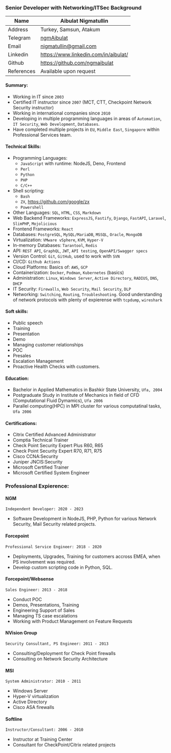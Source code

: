 ### Senior Developer with Networking/ITSec Background

| Name       | Aibulat Nigmatullin                   |
| ---------- | ------------------------------------- |
| Address    | Turkey, Samsun, Atakum                |
| Telegram   | [ngmAibulat](https://t.me/ngmAibulat) |
| Email      | nigmatullin@gmail.com                 |
| Linkedin   | https://www.linkedin.com/in/aibulat/  |
| Github     | https://github.com/ngmaibulat         |
| References | Available upon request                |

#### Summary:

-   Working in IT since `2003`
-   Certified IT instructor since `2007` (MCT, CTT, Checkpoint Network Security instructor)
-   Working in international companies since `2010`
-   Developing in multiple programming languages in areas of `Automation`, `IT Security`, `Web Development`, `Databases`.
-   Have completed multiple projects in `EU`, `Middle East`, `Singapore` within Professional Services team.

#### Technical Skills:

-   Programming Languages:
    -   `JavaScript` with runtime: NodeJS, Deno, Frontend
    -   `Perl`
    -   `Python`
    -   `PHP`
    -   `C/C++`
-   Shell scripting:
    -   `Bash`
    -   `ZX`, https://github.com/google/zx
    -   `Powershell`
-   Other Languages: `SQL`, `HTML`, `CSS`, `Markdown`
-   Web Backend Frameworks: `ExpressJS`, `Fastify`, `Django`, `FastAPI`, `Laravel`, `SlimPHP`, `Mojolicious`
-   Frontend Frameworks: `React`
-   Databases: `PostgreSQL`, `MySQL/MariaDB`, `MSSQL`, `Oracle`, `MongoDB`
-   Virtualization: `VMware vSphere`, `KVM`, `Hyper-V`
-   In-memory Databases: `Tarantool`, `Redis`
-   API: `REST API`, `GraphQL`, `JWT`, `API testing`, `OpenAPI/Swagger specs`
-   Version Control: `Git`, `GitHub`, used to work with `SVN`
-   CI/CD: `Github Actions`
-   Cloud Platforms: Basics of: `AWS`, `GCP`
-   Containerization: `Docker`, `Podman`, `Kubernetes` (basics)
-   Administration: `Linux`, `Windows Server`, `Active Directory`, `RADIUS`, `DNS`, `DHCP`
-   IT Security: `Firewalls`, `Web Security`, `Mail Security`, `DLP`
-   Networking: `Switching`, `Routing`, `Troubleshooting`. Good understanding of network protocols with plenty of expierense with `tcpdump`, `wireshark`

#### Soft skills:

-   Public speech
-   Training
-   Presentation
-   Demo
-   Managing customer relationships
-   POC
-   Presales
-   Escalation Management
-   Proactive Health Checks with customers.

#### Education:

-   Bachelor in Applied Mathematics in Bashkir State University, `Ufa, 2004`
-   Postgraduate Study in Institute of Mechanics in field of CFD (Computational Fluid Dymamics), `Ufa 2006`
-   Parallel computing(HPC) in MPI cluster for various computatinal tasks, `Ufa 2006`

#### Certifications:

-   Citrix Certified Advanced Administrator
-   Comptia Technical Trainer
-   Check Point Security Expert Plus R60, R65
-   Check Point Security Expert R70, R71, R75
-   Cisco CCNA:Security
-   Juniper JNCIS:Security
-   Microsoft Certified Trainer
-   Microsoft Certified System Engineer

### Professional Expierence:

#### NGM

`Independent Developer: 2020 - 2023`

-   Software Development in NodeJS, PHP, Python for various Network Security, Mail Security related projects.

#### Forcepoint

`Professional Service Engineer: 2018 - 2020`

-   Deployments, Upgrades, Training for customers accross EMEA, when PS involvement was required.
-   Develop custom scripting code in Python, SQL.

#### Forcepoint/Websense

`Sales Engineer: 2013 - 2018`

-   Conduct POC
-   Demos, Presentations, Training
-   Engineering Support of Sales
-   Managing TS case escalations
-   Working with Product Management on Feature Requests

#### NVision Group

`Security Consultant, PS Engineer: 2011 - 2013`

-   Consulting/Deployment for Check Point firewalls
-   Consulting on Network Security Architecture

#### MSI

`System Administrator: 2010 - 2011`

-   Windows Server
-   Hyper-V virtualization
-   Active Directory
-   Cisco ASA firewalls

#### Softline

`Instructor/Consultant: 2006 - 2010`

-   Instructor at Training Center
-   Consultant for CheckPoint/Citrix related projects
